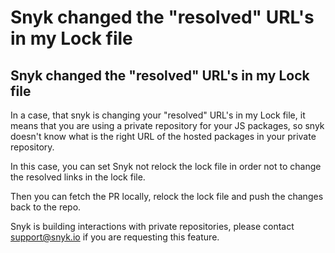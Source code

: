 # Snyk changed the "resolved" URL's in my Lock file

##  Snyk changed the "resolved" URL's in my Lock file

In a case, that snyk is changing your "resolved" URL's in my Lock file, it means that you are using a private repository for your JS packages, so snyk doesn't know what is the right URL of the hosted packages in your private repository.

In this case, you can set Snyk not relock the lock file in order not to change the resolved links in the lock file.

Then you can fetch the PR locally, relock the lock file and push the changes back to the repo.

Snyk is building interactions with private repositories, please contact [support@snyk.io](mailto:support@snyk.io,)  if you are requesting this feature. 

